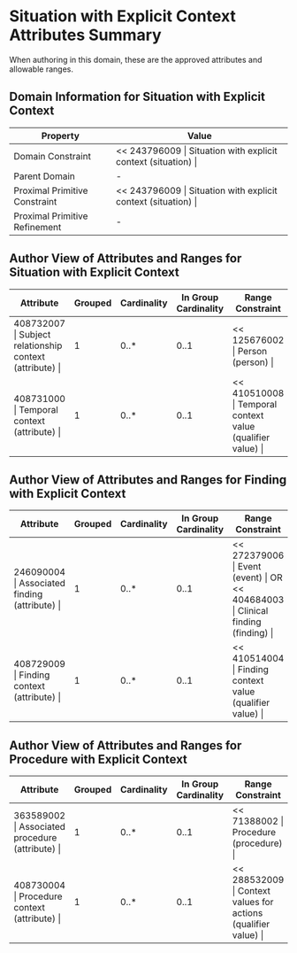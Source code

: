 # Situation with Explicit Context Attributes Summary

When authoring in this domain, these are the approved attributes and allowable ranges. 


  

## Domain Information for Situation with Explicit Context

| Property | Value |
|---|---|
| Domain Constraint | << 243796009 \| Situation with explicit context (situation) \| |
| Parent Domain | - |
| Proximal Primitive Constraint | << 243796009 \| Situation with explicit context (situation) \| |
| Proximal Primitive Refinement | - |

  

  


  

## Author View of Attributes and Ranges for Situation with Explicit Context

| Attribute | Grouped | Cardinality | In Group Cardinality | Range Constraint |
|---|---|---|---|---|
| 408732007 \| Subject relationship context (attribute) \| | 1 | 0..* | 0..1 | << 125676002 \| Person (person) \| |
| 408731000 \| Temporal context (attribute) \| | 1 | 0..* | 0..1 | << 410510008 \| Temporal context value (qualifier value) \| |


  

## Author View of Attributes and Ranges for Finding with Explicit Context

| Attribute | Grouped | Cardinality | In Group Cardinality | Range Constraint |
|---|---|---|---|---|
| 246090004 \| Associated finding (attribute) \| | 1 | 0..* | 0..1 | << 272379006 \| Event (event) \| OR << 404684003 \| Clinical finding (finding) \| |
| 408729009 \| Finding context (attribute) \| | 1 | 0..* | 0..1 | << 410514004 \| Finding context value (qualifier value) \| |


  

## Author View of Attributes and Ranges for Procedure with Explicit Context

| Attribute | Grouped | Cardinality | In Group Cardinality | Range Constraint |
|---|---|---|---|---|
| 363589002 \| Associated procedure (attribute) \| | 1 | 0..* | 0..1 | << 71388002 \| Procedure (procedure) \| |
| 408730004 \| Procedure context (attribute) \| | 1 | 0..* | 0..1 | << 288532009 \| Context values for actions (qualifier value) \| |

